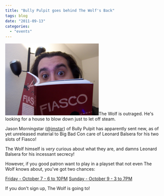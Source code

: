 ```yaml
---
title: "Bully Pulpit goes behind The Wolf's Back"
tags: blog
date: "2011-09-13"
categories: 
  - "events"
---
```


[![What's Lenny got there?](/images/lenny_mystery-300x231.png "What's Lenny got there?")](http://www.bigbadcon.com/wp-content/uploads/2011/09/lenny_mystery.png)The Wolf is outraged. He's looking for a house to blow down just to let off steam.

Jason Morningstar ([@jmstar](http://twitter.com/#!/jmstar)) of Bully Pulpit has apparently sent new, as of yet unreleased material to Big Bad Con care of Leonard Balsera for his two slots of Fiasco!

The Wolf himself is _very_ curious about what they are, and damns Leonard Balsera for his incessant secrecy!

However, if you good patron want to play in a playset that not even The Wolf knows about, you've got two chances:

[Friday - October 7 - 6 to 10PM](http://www.bigbadcon.com/?page_id=6&event_id=58) [Sunday - October 9 - 3 to 7PM](http://www.bigbadcon.com/?page_id=6&event_id=59)

If you don't sign up, The Wolf is going to!
